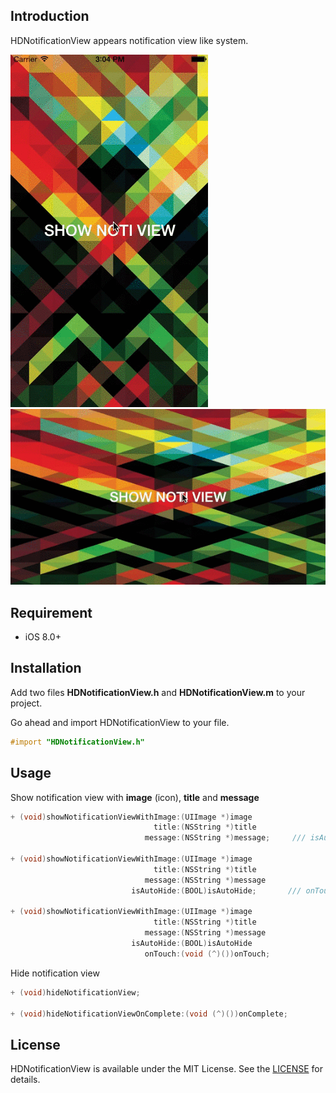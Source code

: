 ## Introduction
HDNotificationView appears notification view like system.

![alt tag](./Assets/screen_portrait.gif) ![alt tag](./Assets/screen_landscape.gif)

## Requirement
- iOS 8.0+

## Installation
Add two files **HDNotificationView.h** and **HDNotificationView.m** to your project.

Go ahead and import HDNotificationView to your file.

```objective-c
#import "HDNotificationView.h"
```

## Usage
Show notification view with **image** (icon), **title** and **message**
```objective-c
+ (void)showNotificationViewWithImage:(UIImage *)image 
                                title:(NSString *)title 
                              message:(NSString *)message;     /// isAutoHide = YES

+ (void)showNotificationViewWithImage:(UIImage *)image 
                                title:(NSString *)title 
                              message:(NSString *)message
                           isAutoHide:(BOOL)isAutoHide;       /// onTouch = nil
                           
+ (void)showNotificationViewWithImage:(UIImage *)image
                                title:(NSString *)title 
                              message:(NSString *)message 
                           isAutoHide:(BOOL)isAutoHide 
                              onTouch:(void (^)())onTouch;
```

Hide notification view
```objective-c
+ (void)hideNotificationView;

+ (void)hideNotificationViewOnComplete:(void (^)())onComplete;
```

## License
HDNotificationView is available under the MIT License. See the [LICENSE](./License) for details.
